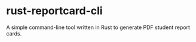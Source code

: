 # rust-reportcard-cli
A simple command-line tool written in Rust to generate PDF student report cards.

